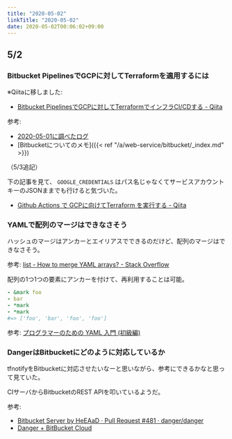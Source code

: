 ```yaml
---
title: "2020-05-02"
linkTitle: "2020-05-02"
date: 2020-05-02T00:06:02+09:00
---
```


## 5/2
### Bitbucket PipelinesでGCPに対してTerraformを適用するには

※Qiitaに移しました:

- [Bitbucket PipelinesでGCPに対してTerraformでインフラCI/CDする - Qiita](https://qiita.com/progrhyme/items/ed96d42dd811063a24c2)

参考:

- [2020-05-01に調べたログ](../20200501/#ciでgcpに対してterraformするには)
- [Bitbucketについてのメモ]({{< ref "/a/web-service/bitbucket/_index.md" >}})

（5/3追記）

下の記事を見て、 `GOOGLE_CREDENTIALS` はパス名じゃなくてサービスアカウントキーのJSONままでも行けると気づいた。

- [Github Actions で GCPに向けてTerraform を実行する - Qiita](https://qiita.com/kentakozuka/items/e0d356df38f29ee7587e)

### YAMLで配列のマージはできなさそう

ハッシュのマージはアンカーとエイリアスでできるのだけど、配列のマージはできなさそう。

参考: [list - How to merge YAML arrays? - Stack Overflow](https://stackoverflow.com/questions/24090177/how-to-merge-yaml-arrays)

配列の1つ1つの要素にアンカーを付けて、再利用することは可能。

```YAML
- &mark foo
- bar
- *mark
- *mark
#=> ['foo', 'bar', 'foo', 'foo']
```

参考: [プログラマーのための YAML 入門 (初級編)](https://magazine.rubyist.net/articles/0009/0009-YAML.html#%E3%82%A2%E3%83%B3%E3%82%AB%E3%83%BC%E3%81%A8%E3%82%A8%E3%82%A4%E3%83%AA%E3%82%A2%E3%82%B9)

### DangerはBitbucketにどのように対応しているか

tfnotifyをBitbucketに対応させたいなーと思いながら、参考にできるかなと思って見ていた。

CIサーバからBitbucketのREST APIを叩いているようだ。

参考:

- [Bitbucket Server by HeEAaD · Pull Request #481 · danger/danger](https://github.com/danger/danger/pull/481/files)
- [Danger + BitBucket Cloud](https://danger.systems/js/usage/bitbucket_cloud.html)
